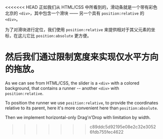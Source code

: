 <<<<<<< HEAD
正如我们从 HTML/CSS 中所看到的，滑动条就是一个带有彩色北京的 `<div>`，其中包含一个滑块 —— 另一个具有 `position:relative` 的 `<div>`。

为了对滑块进行定位，我们使用 `position:relative` 来提供相对于其父元素的坐标，在这儿它比 `position:absolute` 更方便。

然后我们通过限制宽度来实现仅水平方向的拖放。
=======
As we can see from HTML/CSS, the slider is a `<div>` with a colored background, that contains a runner -- another `<div>` with `position:relative`.

To position the runner we use `position:relative`, to provide the coordinates relative to its parent, here it's more convenient here than `position:absolute`.

Then we implement horizontal-only Drag'n'Drop with limitation by width.
>>>>>>> c89ddc5d92195e08e2c32e30526fdb755fec4622
